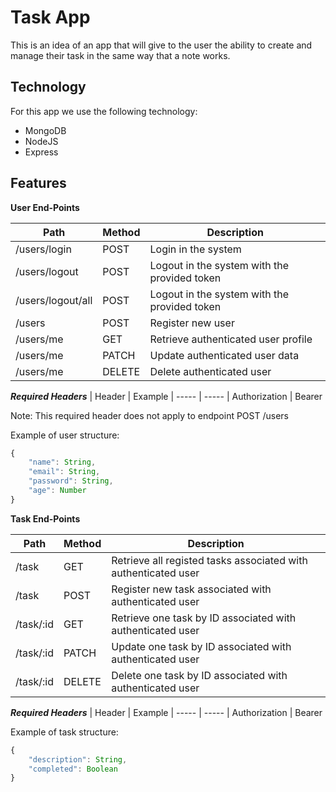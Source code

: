 # Task App

This is an idea of an app that will give to the user the ability to create and manage their task in the same way that a note works.

## Technology

For this app we use the following technology:

- MongoDB
- NodeJS
- Express

## Features

**User End-Points**

|   Path                |   Method  |   Description
|   ------              |   ------  |   ------
|   /users/login        |   POST    |   Login in the system
|   /users/logout       |   POST    |   Logout in the system with the provided token
|   /users/logout/all   |   POST    |   Logout in the system with the provided token
|   /users              |   POST    |   Register new user
|   /users/me           |   GET     |   Retrieve authenticated user profile
|   /users/me           |   PATCH   |   Update authenticated user data
|   /users/me           |   DELETE  |   Delete authenticated user

***Required Headers***
|   Header          |   Example
|   -----           |   -----
|   Authorization   |   Bearer <token>

Note:
This required header does not apply to endpoint POST /users

Example of user structure:

```js
{
    "name": String,
    "email": String,
    "password": String,
    "age": Number
}
```

**Task End-Points**

|   Path        |   Method  |   Description
|   ------      |   ------  |   ------
|   /task       |   GET     |   Retrieve all registed tasks associated with authenticated user
|   /task       |   POST    |   Register new task associated with authenticated user
|   /task/:id   |   GET     |   Retrieve one task by ID associated with authenticated user
|   /task/:id   |   PATCH   |   Update one task by ID associated with authenticated user
|   /task/:id   |   DELETE  |   Delete one task by ID associated with authenticated user

***Required Headers***
|   Header          |   Example
|   -----           |   -----
|   Authorization   |   Bearer <token>


Example of task structure:

```js
{
    "description": String,
    "completed": Boolean
}
```